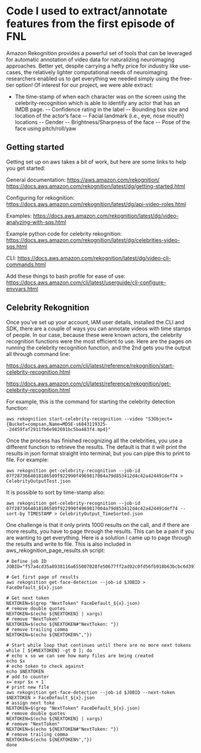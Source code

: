 # Code I used to extract/annotate features from the first episode of FNL

Amazon Rekognition provides a powerful set of tools that can be leveraged for automatic annotation of video data for naturalizing neuroimaging approaches. Better yet, despite carrying a hefty price for industry like use-cases, the relatively lighter computational needs of neuroimaging researchers enabled us to get everything we needed simply using the free-tier option!
Of interest for our project, we were able extract: 

- The time-stamp of when each character was on the screen using the celebrity-recognition which is able to identify any actor that has an IMDB page.
-- Confidence rating in the label
-- Bounding box size and location of the actor’s face
-- Facial landmark (i.e., eye, nose mouth) locations
-- Gender
-- Brightness/Sharpness of the face
-- Pose of the face using pitch/roll/yaw


## Getting started

Getting set up on aws takes a bit of work, but here are some links to help you get started:

General documentation:
https://aws.amazon.com/rekognition/
https://docs.aws.amazon.com/rekognition/latest/dg/getting-started.html

Configuring for rekognition: https://docs.aws.amazon.com/rekognition/latest/dg/api-video-roles.html

Examples: https://docs.aws.amazon.com/rekognition/latest/dg/video-analyzing-with-sqs.html

Example python code for celebrity rekognition: https://docs.aws.amazon.com/rekognition/latest/dg/celebrities-video-sqs.html

CLI: https://docs.aws.amazon.com/rekognition/latest/dg/video-cli-commands.html

Add these things to bash profile for ease of use: https://docs.aws.amazon.com/cli/latest/userguide/cli-configure-envvars.html

## Celebrity Rekognition

Once you’ve set up your account, IAM user details, installed the CLI and SDK, there are a couple of ways you can annotate videos with time stamps of people. In our case, because these were known actors, the celebrity recognition functions were the most efficient to use. Here are the pages on running the celebrity recognition function, and the 2nd gets you the output all through command line: 

https://docs.aws.amazon.com/cli/latest/reference/rekognition/start-celebrity-recognition.html

https://docs.aws.amazon.com/cli/latest/reference/rekognition/get-celebrity-recognition.html


For example, this is the command for starting the celebrity detection function:

```
aws rekognition start-celebrity-recognition --video "S3Object={Bucket=compsan,Name=MD5E-s6843119325--2d459faf2911fb6e982691bc5ba483f4.mp4}"

```

Once the process has finished recognizing all the celebrities, you use a different function to retrieve the results. The default is that it will print the results in json format straight into terminal, but you can pipe this to print to file. For example: 

```
aws rekognition get-celebrity-recognition --job-id 07f2873664018186589f922990f4969817004a79d853412d4c42a424491def74 > CelebrityOutputTest.json
```

It is possible to sort by time-stamp also:

```
aws rekognition get-celebrity-recognition --job-id 07f2873664018186589f922990f4969817004a79d853412d4c42a424491def74 --sort-by TIMESTAMP > CelebrityOutput_TimeSorted.json
```

One challenge is that it only prints 1000 results on the call, and if there are more results, you have to page through the results. This can be a pain if you are wanting to get everything. Here is a solution I came up to page through the results and write to file. This is also included in aws_rekognition_page_results.sh script:

```
# Define job ID
JOBID="f57a4cd35a8938116a655007028fe50677ff2ad92c0fd56fb918b63bcbc6d397"

# Get first page of results
aws rekognition get-face-detection --job-id $JOBID > FaceDefault_${x}.json

# Get next token
NEXTOKEN=$(grep "NextToken" FaceDefault_${x}.json)
# remove double quotes
NEXTOKEN=$(echo ${NEXTOKEN} | xargs)
# remove "NextToken"
NEXTOKEN=$(echo ${NEXTOKEN#"NextToken: "})
# remove trailing comma
NEXTOKEN=$(echo ${NEXTOKEN%","})

# Start while loop that continues until there are no more next tokens
while [ ${#NEXTOKEN} -gt 0 ]; do
# echo x so we can see how many files are being created
echo $x
# echo token to check against
echo $NEXTOKEN
# add to counter
x=`expr $x + 1`
# print new file
aws rekognition get-face-detection --job-id $JOBID --next-token $NEXTOKEN > FaceDefault_${x}.json 
# assign next toke
NEXTOKEN=$(grep "NextToken" FaceDefault_${x}.json)
# remove double quotes
NEXTOKEN=$(echo ${NEXTOKEN} | xargs)
# remove "NextToken"
NEXTOKEN=$(echo ${NEXTOKEN#"NextToken: "})
# remove trailing comma
NEXTOKEN=$(echo ${NEXTOKEN%","})
done
```
